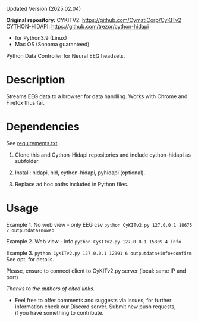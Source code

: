 Updated Version (2025.02.04)

**Original repository:**
CYKITV2: https://github.com/CymatiCorp/CyKITv2
CYTHON-HIDAPI: https://github.com/trezor/cython-hidapi

 - for Python3.9 (Linux)
 - Mac OS (Sonoma guaranteed)

Python Data Controller for Neural EEG headsets.


# Description

Streams EEG data to a browser for data handling.
Works with Chrome and Firefox thus far.

# Dependencies

See [requirements.txt](./requirements.txt).


1. Clone this and Cython-Hidapi repositories and include cython-hidapi as subfolder.

2. Install: hidapi, hid, cython-hidapi, pyhidapi (optional).

3. Replace ad hoc paths included in Python files.

# Usage

Example 1. No web view - only EEG csv
`python CyKITv2.py 127.0.0.1 18675 2 outputdata+noweb`

Example 2. Web view - info
`python CyKITv2.py 127.0.0.1 15309 4 info`

Example 3. 
`python CyKITv2.py 127.0.0.1 12991 6 outputdata+info+confirm`
See opt. for details.

Please, ensure to connect client to CyKITv2.py server (local: same IP and port)

*Thanks to the authors of cited links.*
 
* Feel free to offer comments and suggests via Issues, for further <br>
information check our Discord server.  Submit new push requests,  <br>
if you have something to contribute. <br>
